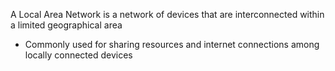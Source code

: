 A Local Area Network is a network of devices that are interconnected within a limited geographical area 

* Commonly used for sharing resources and internet connections among locally connected devices
